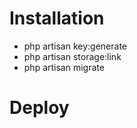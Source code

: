 # Installation

- php artisan key:generate
- php artisan storage:link
- php artisan migrate

# Deploy
